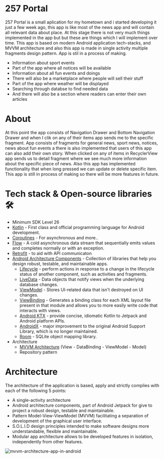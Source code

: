 # 257 Portal
257 Portal is a small aplication for my hometown and i started developing it just a few week ago, this app is like most of the news app and will contain all relevant data about place.
At this stage there is not very much things implemented in the app but but these are things which I will implement over time. This app is based on modern Android application tech-stacks, and MVVM architecture and also this app is made in single activity multiple fragments design pattern. App is stil in a process of making.
  - Information about sport events
  - Part of the app where all notices will be available
  - Information about all fun events and doings
  - There will also be a marketplace where people will sell their stuff
  - Part of the app where weather will be displayed
  - Searching through databse to find needed data
  - And there will also be a section where readers can enter their own articles

# About
At this point the app consists of Navigation Drawer and Bottom Navigation Drawer and when I clik on any of their items app sends me to the specific fragment. App consists of fragments for general news, sport news, notices, news about fun events a there is also implemented that users of this app can also add their own story. When clicked on any of items in RecyclerView app sends us to detail fragment where we see much more information about the specific piece of news. Also this app has implemented functionality that when long pressed we can update or delete specific item. This app is still in process of making so there will be more features in future.

# Tech stack & Open-source libraries 🛠
- Minimum SDK Level 26
- [Kotlin](https://kotlinlang.org/) - First class and official programming language for Android development.
- [Coroutines](https://kotlin.github.io/kotlinx.coroutines/kotlinx-coroutines-core/) - For asynchronous and more..
- [Flow](https://kotlin.github.io/kotlinx.coroutines/kotlinx-coroutines-core/kotlinx.coroutines.flow/) - A cold asynchronous data stream that sequentially emits values and completes normally or with an exception.
- [Retrofit](https://square.github.io/retrofit/) - to aid with API communicaton
- [Android Architecture Components](https://developer.android.com/topic/libraries/architecture) - Collection of libraries that help you design robust, testable, and maintainable apps.
    - [Lifecycle](https://developer.android.com/topic/libraries/architecture/lifecycle) - perform actions in response to a change in the lifecycle status of another component, such as activities and fragments.
    - [LiveData](https://developer.android.com/topic/libraries/architecture/livedata) - Data objects that notify views when the underlying database changes.
    - [ViewModel](https://developer.android.com/topic/libraries/architecture/viewmodel) - Stores UI-related data that isn't destroyed on UI changes.
    - [ViewBinding](https://developer.android.com/topic/libraries/view-binding) - Generates a binding class for each XML layout file present in that module and allows you to more easily write code that interacts with views.
    - [Android KTX](https://developer.android.com/kotlin/ktx) - provide concise, idiomatic Kotlin to Jetpack and Android platform APIs.
    - [AndroidX](https://developer.android.com/jetpack/androidx) - major improvement to the original Android Support Library, which is no longer maintained.
    - [Room](https://developer.android.com/training/data-storage/room) - SQLite object mapping library.
- Architecture
    - [MVVM Architecture](https://developer.android.com/jetpack/guide?gclid=CjwKCAiAkJKCBhAyEiwAKQBCkrariGLVBTGun7TGT9IMaVf0ojoXdjIc-5tz-jl1L-CM7EsWjQrExRoCHO0QAvD_BwE&gclsrc=aw.ds) (View - DataBinding - ViewModel - Model)
    - Repository pattern

# Architecture
The architecture of the application is based, apply and strictly complies with each of the following 5 points:
- A single-activity architecture
- Android architecture components, part of Android Jetpack for give to project a robust design, testable and maintainable.
- Pattern Model-View-ViewModel (MVVM) facilitating a separation of development of the graphical user interface.
- S.O.L.I.D design principles intended to make software designs more understandable, flexible and maintainable.
- Modular app architecture allows to be developed features in isolation, independently from other features.

![mvvm-architecture-app-in-android](https://user-images.githubusercontent.com/64093104/110252926-07519900-7f88-11eb-9736-055484d79338.png)
